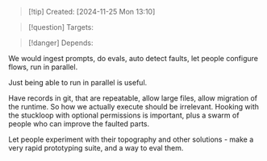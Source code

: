 
>[!tip] Created: [2024-11-25 Mon 13:10]

>[!question] Targets: 

>[!danger] Depends: 

We would ingest prompts, do evals, auto detect faults, let people configure flows, run in parallel.

Just being able to run in parallel is useful.

Have records in git, that are repeatable, allow large files, allow migration of the runtime.
So how we actually execute should be irrelevant.
Hooking with the stuckloop with optional permissions is important, plus a swarm of people who can improve the faulted parts.

Let people experiment with their topography and other solutions - make a very rapid prototyping suite, and a way to eval them.